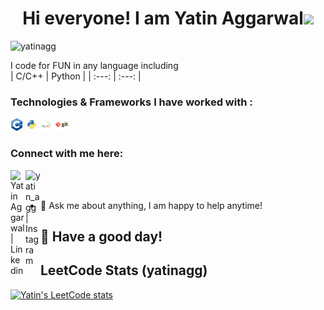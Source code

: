 <h1 align="center"> Hi everyone! I am Yatin Aggarwal<img src="https://github.com/TheDudeThatCode/TheDudeThatCode/blob/master/Assets/Hi.gif" width="26px"></h1>

<p align="left"> <img src="https://komarev.com/ghpvc/?username=yatinagg&label=Profile%20views&color=0e75b6&style=flat" alt="yatinagg" /> </p>

I code for FUN in any language including   
| C/C++ | Python |
 | :---: | :---: |
 

### Technologies & Frameworks I have worked with : 


<code><img height="20" src="https://raw.githubusercontent.com/github/explore/80688e429a7d4ef2fca1e82350fe8e3517d3494d/topics/cpp/cpp.png"></code>
<code><img height="20" src="https://raw.githubusercontent.com/github/explore/80688e429a7d4ef2fca1e82350fe8e3517d3494d/topics/python/python.png"></code>
<code><img height="20" src="https://raw.githubusercontent.com/github/explore/80688e429a7d4ef2fca1e82350fe8e3517d3494d/topics/mysql/mysql.png"></code>
<code><img height="20" src="https://raw.githubusercontent.com/github/explore/80688e429a7d4ef2fca1e82350fe8e3517d3494d/topics/git/git.png"></code>


### Connect with me here:  


<a href="https://www.linkedin.com/in/yatinagg/">
    <img align="left" alt="Yatin Aggarwal | Linkedin" width="24px" src="https://github.com/TheDudeThatCode/TheDudeThatCode/blob/master/Assets/Linkedin.svg" />
  </a>

  <a href="https://instagram.com/yatin_agg">
    <img align="left" alt="yatin_agg | Instagram" width="24px" src="https://github.com/TheDudeThatCode/TheDudeThatCode/blob/master/Assets/Instagram.svg" />
  </a>
<br>
<br>




- 💬 Ask me about anything, I am happy to help anytime!

## :rainbow: Have a good day!
<h2> LeetCode Stats (yatinagg) </h2>

[![Yatin's LeetCode stats](https://leetcode-stats-six.vercel.app/api?username=yatinagg)](https://github.com/KnlnKS/leetcode-stats)



<!--
**yatinagg/yatinagg** is a ✨ _special_ ✨ repository because its `README.md` (this file) appears on your GitHub profile.

Here are some ideas to get you started:

- 🔭 I’m currently working on ...
- 🌱 I’m currently learning ...
- 👯 I’m looking to collaborate on ...
- 🤔 I’m looking for help with ...
- 💬 Ask me about ...
- 📫 How to reach me: ...
- 😄 Pronouns: ...
- ⚡ Fun fact: ...
-->
